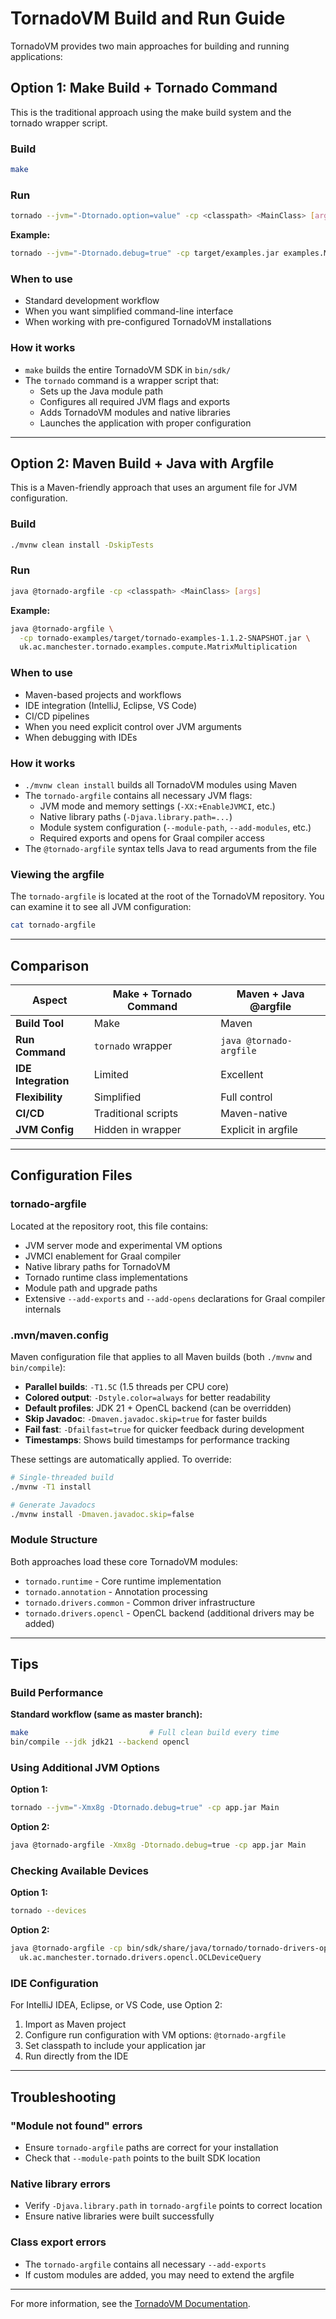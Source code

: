 # TornadoVM Build and Run Guide

TornadoVM provides two main approaches for building and running applications:

## Option 1: Make Build + Tornado Command

This is the traditional approach using the make build system and the tornado wrapper script.

### Build
```bash
make
```

### Run
```bash
tornado --jvm="-Dtornado.option=value" -cp <classpath> <MainClass> [args]
```

**Example:**
```bash
tornado --jvm="-Dtornado.debug=true" -cp target/examples.jar examples.MatrixMultiplication
```

### When to use
- Standard development workflow
- When you want simplified command-line interface
- When working with pre-configured TornadoVM installations

### How it works
- `make` builds the entire TornadoVM SDK in `bin/sdk/`
- The `tornado` command is a wrapper script that:
  - Sets up the Java module path
  - Configures all required JVM flags and exports
  - Adds TornadoVM modules and native libraries
  - Launches the application with proper configuration

---

## Option 2: Maven Build + Java with Argfile

This is a Maven-friendly approach that uses an argument file for JVM configuration.

### Build
```bash
./mvnw clean install -DskipTests
```

### Run
```bash
java @tornado-argfile -cp <classpath> <MainClass> [args]
```

**Example:**
```bash
java @tornado-argfile \
  -cp tornado-examples/target/tornado-examples-1.1.2-SNAPSHOT.jar \
  uk.ac.manchester.tornado.examples.compute.MatrixMultiplication
```

### When to use
- Maven-based projects and workflows
- IDE integration (IntelliJ, Eclipse, VS Code)
- CI/CD pipelines
- When you need explicit control over JVM arguments
- When debugging with IDEs

### How it works
- `./mvnw clean install` builds all TornadoVM modules using Maven
- The `tornado-argfile` contains all necessary JVM flags:
  - JVM mode and memory settings (`-XX:+EnableJVMCI`, etc.)
  - Native library paths (`-Djava.library.path=...`)
  - Module system configuration (`--module-path`, `--add-modules`, etc.)
  - Required exports and opens for Graal compiler access
- The `@tornado-argfile` syntax tells Java to read arguments from the file

### Viewing the argfile
The `tornado-argfile` is located at the root of the TornadoVM repository. You can examine it to see all JVM configuration:
```bash
cat tornado-argfile
```

---

## Comparison

| Aspect | Make + Tornado Command | Maven + Java @argfile |
|--------|----------------------|----------------------|
| **Build Tool** | Make | Maven |
| **Run Command** | `tornado` wrapper | `java @tornado-argfile` |
| **IDE Integration** | Limited | Excellent |
| **Flexibility** | Simplified | Full control |
| **CI/CD** | Traditional scripts | Maven-native |
| **JVM Config** | Hidden in wrapper | Explicit in argfile |

---

## Configuration Files

### tornado-argfile
Located at the repository root, this file contains:
- JVM server mode and experimental VM options
- JVMCI enablement for Graal compiler
- Native library paths for TornadoVM
- Tornado runtime class implementations
- Module path and upgrade paths
- Extensive `--add-exports` and `--add-opens` declarations for Graal compiler internals

### .mvn/maven.config
Maven configuration file that applies to all Maven builds (both `./mvnw` and `bin/compile`):
- **Parallel builds**: `-T1.5C` (1.5 threads per CPU core)
- **Colored output**: `-Dstyle.color=always` for better readability
- **Default profiles**: JDK 21 + OpenCL backend (can be overridden)
- **Skip Javadoc**: `-Dmaven.javadoc.skip=true` for faster builds
- **Fail fast**: `-Dfailfast=true` for quicker feedback during development
- **Timestamps**: Shows build timestamps for performance tracking

These settings are automatically applied. To override:
```bash
# Single-threaded build
./mvnw -T1 install

# Generate Javadocs
./mvnw install -Dmaven.javadoc.skip=false
```

### Module Structure
Both approaches load these core TornadoVM modules:
- `tornado.runtime` - Core runtime implementation
- `tornado.annotation` - Annotation processing
- `tornado.drivers.common` - Common driver infrastructure
- `tornado.drivers.opencl` - OpenCL backend (additional drivers may be added)

---

## Tips

### Build Performance

**Standard workflow (same as master branch):**
```bash
make                           # Full clean build every time
bin/compile --jdk jdk21 --backend opencl
```

### Using Additional JVM Options
**Option 1:**
```bash
tornado --jvm="-Xmx8g -Dtornado.debug=true" -cp app.jar Main
```

**Option 2:**
```bash
java @tornado-argfile -Xmx8g -Dtornado.debug=true -cp app.jar Main
```

### Checking Available Devices
**Option 1:**
```bash
tornado --devices
```

**Option 2:**
```bash
java @tornado-argfile -cp bin/sdk/share/java/tornado/tornado-drivers-opencl-1.1.2-SNAPSHOT.jar \
  uk.ac.manchester.tornado.drivers.opencl.OCLDeviceQuery
```

### IDE Configuration
For IntelliJ IDEA, Eclipse, or VS Code, use Option 2:
1. Import as Maven project
2. Configure run configuration with VM options: `@tornado-argfile`
3. Set classpath to include your application jar
4. Run directly from the IDE

---

## Troubleshooting

### "Module not found" errors
- Ensure `tornado-argfile` paths are correct for your installation
- Check that `--module-path` points to the built SDK location

### Native library errors
- Verify `-Djava.library.path` in `tornado-argfile` points to correct location
- Ensure native libraries were built successfully

### Class export errors
- The `tornado-argfile` contains all necessary `--add-exports`
- If custom modules are added, you may need to extend the argfile

---

For more information, see the [TornadoVM Documentation](https://tornadovm.readthedocs.io/).
